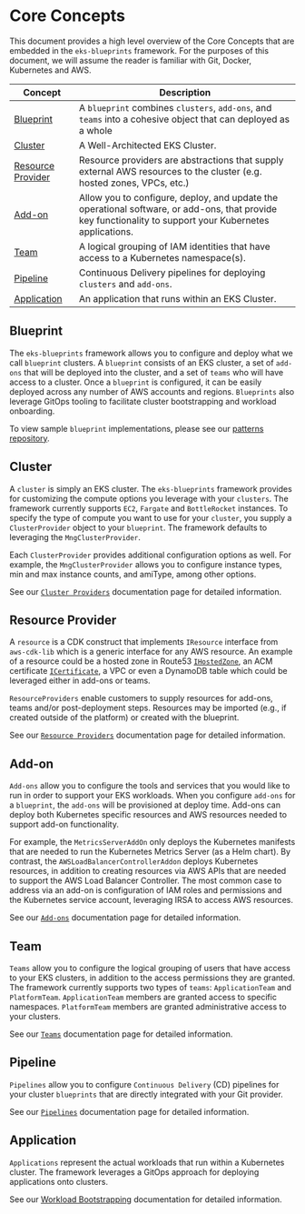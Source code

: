 # Core Concepts

This document provides a high level overview of the Core Concepts that are embedded in the `eks-blueprints` framework. For the purposes of this document, we will assume the reader is familiar with Git, Docker, Kubernetes and AWS. 

| Concept       | Description                                                           |     
|---------------|-----------------------------------------------------------------------|
| [Blueprint](#blueprint) | A `blueprint` combines `clusters`, `add-ons`, and `teams` into a cohesive object that can deployed as a whole |                              
| [Cluster](#cluster) | A Well-Architected EKS Cluster. |
| [Resource Provider](#resource-provider) | Resource providers are abstractions that supply external AWS resources to the cluster (e.g. hosted zones, VPCs, etc.) |
| [Add-on](#add-on) |  Allow you to configure, deploy, and update the operational software, or add-ons, that provide key functionality to support your Kubernetes applications. |
| [Team](#team) | A logical grouping of IAM identities that have access to a Kubernetes namespace(s). |
| [Pipeline](#pipeline) | Continuous Delivery pipelines for deploying `clusters` and `add-ons`. |
| [Application](#application) | An application that runs within an EKS Cluster. |

## Blueprint 

The `eks-blueprints` framework allows you to configure and deploy what we call `blueprint` clusters. A `blueprint` consists of an EKS cluster, a set of `add-ons` that will be deployed into the cluster, and a set of `teams` who will have access to a cluster. Once a `blueprint` is configured, it can be easily deployed across any number of AWS accounts and regions. `Blueprints` also leverage GitOps tooling to facilitate cluster bootstrapping and workload onboarding. 

To view sample `blueprint` implementations, please see our [patterns repository](https://github.com/aws-samples/cdk-eks-blueprints-patterns). 

## Cluster

A `cluster` is simply an EKS cluster. The `eks-blueprints` framework provides for customizing the compute options you leverage with your `clusters`. The framework currently supports `EC2`, `Fargate` and `BottleRocket` instances. To specify the type of compute you want to use for your `cluster`, you supply a `ClusterProvider` object to your `blueprint`. The framework defaults to leveraging the `MngClusterProvider`.

Each `ClusterProvider` provides additional configuration options as well. For example, the `MngClusterProvider` allows you to configure instance types, min and max instance counts, and amiType, among other options. 

See our [`Cluster Providers`](./cluster-providers/index.md) documentation page for detailed information. 

## Resource Provider

A `resource` is a CDK construct that implements `IResource` interface from `aws-cdk-lib` which is a generic interface for any AWS resource. An example of a resource could be a hosted zone in Route53 [`IHostedZone`](https://docs.aws.amazon.com/cdk/api/v2/docs/aws-cdk-lib.aws_route53.HostedZone.html), an ACM certificate [`ICertificate`](https://docs.aws.amazon.com/cdk/api/v2/docs/aws-cdk-lib.aws_certificatemanager.ICertificate.html), a VPC or even a DynamoDB table which could be leveraged either in add-ons or teams.

`ResourceProviders` enable customers to supply resources for add-ons, teams and/or post-deployment steps. Resources may be imported (e.g., if created outside of the platform) or created with the blueprint. 

See our [`Resource Providers`](resource-providers/index.md) documentation page for detailed information.

## Add-on

`Add-ons` allow you to configure the tools and services that you would like to run in order to support your EKS workloads. When you configure `add-ons` for a `blueprint`, the `add-ons` will be provisioned at deploy time. Add-ons can deploy both Kubernetes specific resources and AWS resources needed to support add-on functionality. 

For example, the `MetricsServerAddOn` only deploys the Kubernetes manifests that are needed to run the Kubernetes Metrics Server (as a Helm chart). By contrast, the `AWSLoadBalancerControllerAddon` deploys Kubernetes resources, in addition to creating resources via AWS APIs that are needed to support the AWS Load Balancer Controller. The most common case to address via an add-on is configuration of IAM roles and permissions and the Kubernetes service account, leveraging IRSA to access AWS resources.

See our [`Add-ons`](./addons/index.md) documentation page for detailed information. 

## Team 

`Teams` allow you to configure the logical grouping of users that have access to your EKS clusters, in addition to the access permissions they are granted. The framework currently supports two types of `teams`: `ApplicationTeam` and `PlatformTeam`. `ApplicationTeam` members are granted access to specific namespaces. `PlatformTeam` members are granted administrative access to your clusters. 

See our [`Teams`](./teams/teams.md) documentation page for detailed information. 

## Pipeline

`Pipelines` allow you to configure `Continuous Delivery` (CD) pipelines for your cluster `blueprints` that are directly integrated with your Git provider.

See our [`Pipelines`](./pipelines.md) documentation page for detailed information. 

## Application

`Applications` represent the actual workloads that run within a Kubernetes cluster. The framework leverages a GitOps approach for deploying applications onto clusters. 

See our [Workload Bootstrapping](./addons/argo-cd.md#bootstrapping) documentation for detailed information.
